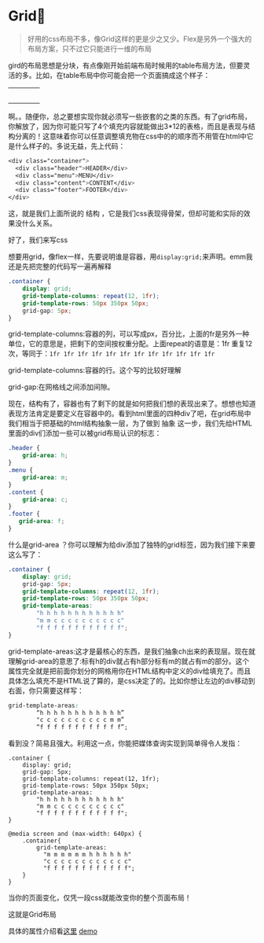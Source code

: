 # Grid:hear_no_evil:

> 好用的css布局不多，像Grid这样的更是少之又少。Flex是另外一个强大的布局方案，只不过它只能进行一维的布局

gird的布局思想是分块，有点像刚开始前端布局时候用的table布局方法，但要灵活的多。比如，在table布局中你可能会把一个页面搞成这个样子：

|      |      |      |      |
| :--: | ---- | ---- | ---- |
|      |      |      |      |
|      |      |      |      |
|      |      |      |      |
|      |      |      |      |
|      |      |      |      |

啊。。随便你，总之要想实现你就必须写一些嵌套的<tr><td>之类的东西。有了grid布局，你解放了，因为你可能只写了4个填充内容就能做出3*12的表格，而且是表现与结构分离的！这意味着你可以任意调整填充物在css中的的顺序而不用管在html中它是什么样子的。多说无益，先上代码：

```css
<div class="container">
  <div class="header">HEADER</div>
  <div class="menu">MENU</div>
  <div class="content">CONTENT</div>
  <div class="footer">FOOTER</div>
</div>
```

这，就是我们上面所说的 结构 ，它是我们css表现得骨架，但却可能和实际的效果没什么关系。

好了，我们来写css  

想要用grid，像flex一样，先要说明谁是容器，用`display:grid;`来声明。emm我还是先把完整的代码写一遍再解释

```css
.container {
    display: grid;    
    grid-template-columns: repeat(12, 1fr);
    grid-template-rows: 50px 350px 50px;
    grid-gap: 5px;
}
```

grid-template-columns:容器的列，可以写成px，百分比，上面的fr是另外一种单位，它的意思是，把剩下的空间按权重分配。上面repeat的语意是：1fr 重复12次，等同于：`1fr 1fr 1fr 1fr 1fr 1fr 1fr 1fr 1fr 1fr 1fr 1fr`

grid-template-columns:容器的行。这个写的比较好理解

grid-gap:在网格线之间添加间隙。



现在，结构有了，容器也有了剩下的就是如何把我们想的表现出来了。想想也知道表现方法肯定是要定义在容器中的。看到html里面的四种div了吧，在grid布局中我们相当于把基础的html结构抽象一层，为了做到 抽象 这一步，我们先给HTML里面的div们添加一些可以被grid布局认识的标志：

```css
.header {
    grid-area: h;
}
.menu {
    grid-area: m;
}
.content {
    grid-area: c;
}
.footer {
   grid-area: f;
}
```

什么是grid-area ？你可以理解为给div添加了独特的grid标签，因为我们接下来要这么写了：

```css
.container {
    display: grid;
    grid-gap: 5px;    
    grid-template-columns: repeat(12, 1fr);
    grid-template-rows: 50px 350px 50px;
    grid-template-areas:
        "h h h h h h h h h h h h"
        "m m c c c c c c c c c c"
        "f f f f f f f f f f f f";
}
```

grid-template-areas:这才是最核心的东西，是我们抽象ch出来的表现层。现在就理解grid-area的意思了:标有h的div就占有h部分标有m的就占有m的部分。这个属性完全就是把前面你划分的网格用你在HTML结构中定义的div给填充了。而且具体怎么填充不是HTML说了算的，是css决定了的。比如你想让左边的div移动到右面，你只需要这样写：

```css
grid-template-areas:
        “h h h h h h h h h h h h”
        "c c c c c c c c c c m m”
        “f f f f f f f f f f f f”;
```



看到没？简易且强大。利用这一点，你能把媒体查询实现到简单得令人发指：

```
.container {
    display: grid;
    grid-gap: 5px;    
    grid-template-columns: repeat(12, 1fr);
    grid-template-rows: 50px 350px 50px;
    grid-template-areas:
        "h h h h h h h h h h h h"
        "m m c c c c c c c c c c"
        "f f f f f f f f f f f f";
}

@media screen and (max-width: 640px) {
    .container{
        grid-template-areas:
          "m m m m m m h h h h h h"
          "c c c c c c c c c c c c"
          "f f f f f f f f f f f f";
    }
}
```

当你的页面变化，仅凭一段css就能改变你的整个页面布局！

这就是Grid布局

具体的属性介绍看[这里](http://www.css88.com/archives/8510)
[demo](../Tasks/NoteTasks/HTML&CSS/Grid.html)
